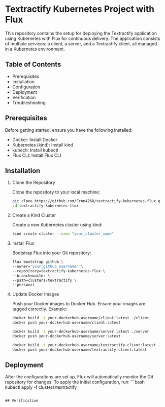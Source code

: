 # Textractify Kubernetes Project with Flux

This repository contains the setup for deploying the Textractify application using Kubernetes with Flux for continuous delivery. The application consists of multiple services: a client, a server, and a Textractify client, all managed in a Kubernetes environment.

## Table of Contents

- Prerequisites
- Installation
- Configuration
- Deployment
- Verification
- Troubleshooting

## Prerequisites

Before getting started, ensure you have the following installed:

- Docker: Install Docker
- Kubernetes (kind): Install kind
- kubectl: Install kubectl
- Flux CLI: Install Flux CLI

## Installation

1. Clone the Repository

	Clone the repository to your local machine:

	```bash
 	git clone https://github.com/Frnn4268/textractify-kubernetes-flux.git
	cd textractify-kubernetes-flux
 	```

2. Create a Kind Cluster 

	Create a new Kubernetes cluster using kind:

	```bash
	kind create cluster --name "your_cluster_name"
	```

3. Install Flux

	Bootstrap Flux into your Git repository:

	```bash
    flux bootstrap github \
 	--owner="your_github_username" \
	--repository=textractify-kubernetes-flux \
	--branch=master \
	--path=clusters/textractify \
	--personal
    ```

4. Update Docker Images

	Push your Docker images to Docker Hub. Ensure your images are tagged correctly. Example:

	```bash
    docker build -t your-dockerhub-username/client:latest ./client
	docker push your-dockerhub-username/client:latest

	docker build -t your-dockerhub-username/server:latest ./server
	docker push your-dockerhub-username/server:latest

	docker build -t your-dockerhub-username/textractify-client:latest ./textractify-client
	docker push your-dockerhub-username/textractify-client:latest
    ```

## Deployment

After the configurations are set up, Flux will automatically monitor the Git repository for changes. To apply the initial configuration, run:
	```bash
 	kubectl apply -f clusters/textractify
   ```

## Verification
